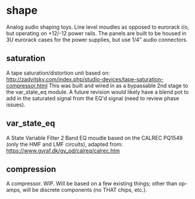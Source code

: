 # shape
Analog audio shaping toys. Line level moudles as opposed to eurorack i/o, but operating on +12/-12 power rails. The panels are built to be housed in 3U eurorack cases for the power supplies, but use 1/4" audio connectors. 

## 	saturation
A tape saturation/distortion unit based on: http://zadvitsky.com/index.php/studio-devices/tape-saturation-compressor.html
This was built and wired in as a bypassable 2nd stage to the var_state_eq module. A future revision would likely have a blend pot to add in the saturated signal from the EQ'd signal (need to review phase issues).

## var_state_eq
A State Variable Filter 2 Band EQ moudle based on the CALREC PQ1549 (only the HMF and LMF circuits), adapted from: https://www.gyraf.dk/gy_pd/calreq/calrec.htm

## compression
A compressor. WIP. Will be based on a few existing things; other than op-amps, will be discrete components (no THAT chips, etc.).

